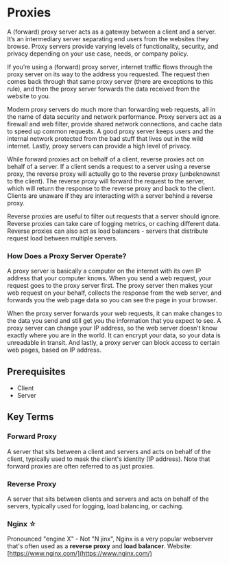 # Proxies  
A (forward) proxy server acts as a gateway between a client and a server. It’s an intermediary server separating end users from the websites they browse. Proxy servers provide varying levels of functionality, security, and privacy depending on your use case, needs, or company policy.

If you’re using a (forward) proxy server, internet traffic flows through the proxy server on its way to the address you requested. The request then comes back through that same proxy server (there are exceptions to this rule), and then the proxy server forwards the data received from the website to you.

Modern proxy servers do much more than forwarding web requests, all in the name of data security and network performance. Proxy servers act as a firewall and web filter, provide shared network connections, and cache data to speed up common requests. A good proxy server keeps users and the internal network protected from the bad stuff that lives out in the wild internet. Lastly, proxy servers can provide a high level of privacy.

While forward proxies act on behalf of a client, reverse proxies act on behalf of a server. If a client sends a request to a server using a reverse proxy, the reverse proxy will actually go to the reverse proxy (unbeknownst to the client). The reverse proxy will forward the request to the server, which will return the response to the reverse proxy and back to the client. Clients are unaware if they are interacting with a server behind a reverse proxy.

Reverse proxies are useful to filter out requests that a server should ignore. Reverse proxies can take care of logging metrics, or caching different data. Reverse proxies can also act as load balancers - servers that distribute request load between multiple servers. 

### How Does a Proxy Server Operate?
A proxy server is basically a computer on the internet with its own IP address that your computer knows. When you send a web request, your request goes to the proxy server first. The proxy server then makes your web request on your behalf, collects the response from the web server, and forwards you the web page data so you can see the page in your browser.

When the proxy server forwards your web requests, it can make changes to the data you send and still get you the information that you expect to see. A proxy server can change your IP address, so the web server doesn’t know exactly where you are in the world. It can encrypt your data, so your data is unreadable in transit. And lastly, a proxy server can block access to certain web pages, based on IP address.

## Prerequisites  
* Client
* Server

## Key Terms  
### Forward Proxy  
A server that sits between a client and servers and acts on behalf of the client, typically used to mask the client's identity (IP address). Note that forward proxies are often referred to as just proxies.  

### Reverse Proxy  
A server that sits between clients and servers and acts on behalf of the servers, typically used for logging, load balancing, or caching.  

### Nginx ☆  
Pronounced "engine X" - Not "N jinx", Nginx is a very popular webserver that's often used as a __reverse proxy__ and __load balancer__. Website: [https://www.nginx.com/](https://www.nginx.com/)
